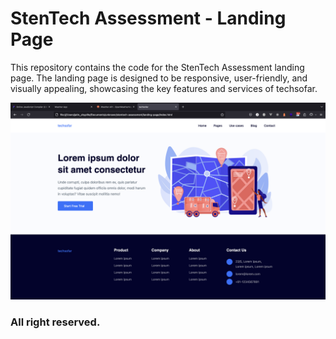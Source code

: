 # StenTech Assessment - Landing Page

This repository contains the code for the StenTech Assessment landing page. The landing page is designed to be responsive, user-friendly, and visually appealing, showcasing the key features and services of techsofar.

![Alt text](./screenshot1.png)

### All right reserved.